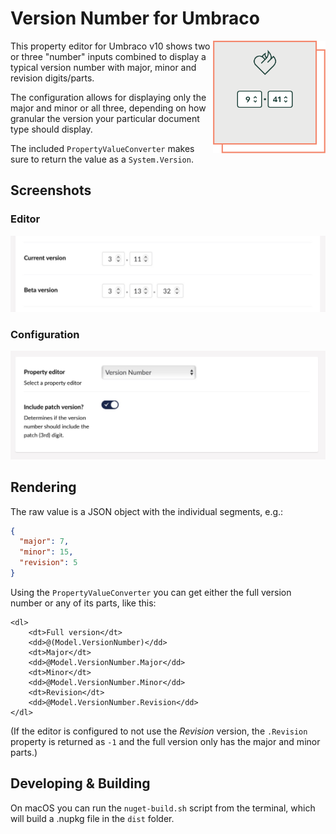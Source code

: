 # Version Number for Umbraco

<img align="right" src="images/vv-versionnumber-icon.png" width="180" height="180" alt="Two number inputs (at 9 and 41) inside a square with the Vokseværk ‘fire-heart’ logo" />

This property editor for Umbraco v10 shows two or three "number" inputs
combined to display a typical version number with major, minor and revision
digits/parts.

The configuration allows for displaying only the major and minor
or all three, depending on how granular the version your particular document
type should display.

The included `PropertyValueConverter` makes sure to return the value as a `System.Version`.


## Screenshots

### Editor

![Versionnumber Editor](images/versionnumber-editor.jpg)

### Configuration

![Versionnumber Config](images/versionnumber-config.jpg)

## Rendering

The raw value is a JSON object with the individual segments, e.g.:

```json
{
  "major": 7,
  "minor": 15,
  "revision": 5
}
```

Using the `PropertyValueConverter` you can get either the full version number or
any of its parts, like this:

```razor
<dl>
	<dt>Full version</dt>
	<dd>@(Model.VersionNumber)</dd>
	<dt>Major</dt>
	<dd>@Model.VersionNumber.Major</dd>
	<dt>Minor</dt>
	<dd>@Model.VersionNumber.Minor</dd>
	<dt>Revision</dt>
	<dd>@Model.VersionNumber.Revision</dd>
</dl>
```

(If the editor is configured to not use the *Revision* version, the `.Revision`
property is returned as `-1` and the full version only has the major and minor
parts.)

## Developing & Building

On macOS you can run the `nuget-build.sh` script from the terminal, which will
build a .nupkg file in the `dist` folder.

